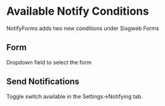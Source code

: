 # Available Notify Conditions
NotifyForms adds two new conditions under Sixgweb Forms 
## Form
Dropdown field to select the form

## Send Notifications
Toggle switch available in the Settings->Notifying tab.  